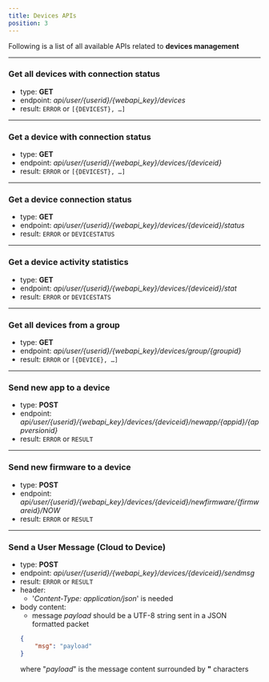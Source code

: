 ```yaml
---
title: Devices APIs
position: 3
---
```


Following is a list of all available APIs related to **devices management**

---

### **Get all devices with connection status**
- type: **GET**
- endpoint: *api/user/{userid}/{webapi_key}/devices*
- result: `ERROR` or `[{DEVICEST}, …]`

---
 
### **Get a device with connection status**
- type: **GET**
- endpoint: *api/user/{userid}/{webapi_key}/devices/{deviceid}*
- result: `ERROR` or `[{DEVICEST}, …]`

---
 
### **Get a device connection status**
- type: **GET**
- endpoint: *api/user/{userid}/{webapi_key}/devices/{deviceid}/status*
- result: `ERROR` or `DEVICESTATUS`    	

---
 
### **Get a device activity statistics**
- type: **GET**
- endpoint: *api/user/{userid}/{webapi_key}/devices/{deviceid}/stat*
- result: `ERROR` or `DEVICESTATS`	

---
 
### **Get all devices from a group**
- type: **GET**
- endpoint: *api/user/{userid}/{webapi_key}/devices/group/{groupid}*
- result: `ERROR` or `[{DEVICE}, …]`
 
---

### **Send new app to a device**
- type: **POST**
- endpoint: *api/user/{userid}/{webapi_key}/devices/{deviceid}/newapp/{appid}/{appversionid}*
- result: `ERROR` or `RESULT`
 
---

### **Send new firmware to a device**
- type: **POST**
- endpoint: *api/user/{userid}/{webapi_key}/devices/{deviceid}/newfirmware/{firmwareid}/NOW*
- result: `ERROR` or `RESULT`      	

---

### **Send a User Message (Cloud to Device)**
- type: **POST**
- endpoint: *api/user/{userid}/{webapi_key}/devices/{deviceid}/sendmsg*
- result: `ERROR` or `RESULT` 
- header:
    - '_Content-Type: application/json_' is needed
- body content:
    - message _payload_ should be a UTF-8 string sent in a JSON formatted packet
    ``` json
    {
        "msg": "payload"
    }
    ```
    where "_payload_" is the message content surrounded by **"** characters